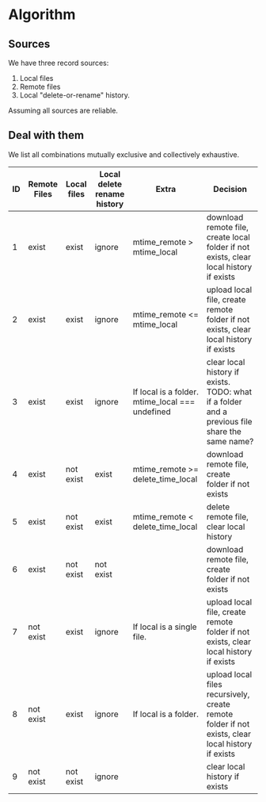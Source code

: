 # Algorithm

## Sources

We have three record sources:

1. Local files
2. Remote files
3. Local "delete-or-rename" history.

Assuming all sources are reliable.

## Deal with them

We list all combinations mutually exclusive and collectively exhaustive.

| ID  | Remote Files | Local files | Local delete rename history | Extra                                           | Decision                                                                                          |
| --- | ------------ | ----------- | --------------------------- | ----------------------------------------------- | ------------------------------------------------------------------------------------------------- |
| 1   | exist        | exist       | ignore                      | mtime_remote > mtime_local                      | download remote file, create local folder if not exists, clear local history if exists            |
| 2   | exist        | exist       | ignore                      | mtime_remote <= mtime_local                     | upload local file, create remote folder if not exists, clear local history if exists              |
| 3   | exist        | exist       | ignore                      | If local is a folder. mtime_local === undefined | clear local history if exists. TODO: what if a folder and a previous file share the same name?    |
| 4   | exist        | not exist   | exist                       | mtime_remote >= delete_time_local               | download remote file, create folder if not exists                                                 |
| 5   | exist        | not exist   | exist                       | mtime_remote < delete_time_local                | delete remote file, clear local history                                                           |
| 6   | exist        | not exist   | not exist                   |                                                 | download remote file, create folder if not exists                                                 |
| 7   | not exist    | exist       | ignore                      | If local is a single file.                      | upload local file, create remote folder if not exists, clear local history if exists              |
| 8   | not exist    | exist       | ignore                      | If local is a folder.                           | upload local files recursively, create remote folder if not exists, clear local history if exists |
| 9   | not exist    | not exist   | ignore                      |                                                 | clear local history if exists                                                                     |
